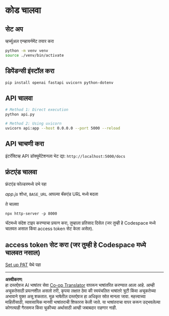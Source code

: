 <!--
CO_OP_TRANSLATOR_METADATA:
{
  "original_hash": "0aaa930f076f2d83cc872ad157f8ffd3",
  "translation_date": "2025-10-22T16:10:10+00:00",
  "source_file": "9-chat-project/solution/backend/python/README.md",
  "language_code": "mr"
}
-->
# कोड चालवा

## सेट अप

व्हर्च्युअल एन्व्हायर्नमेंट तयार करा

```sh
python -m venv venv
source ./venv/bin/activate
```

## डिपेंडन्सी इंस्टॉल करा

```sh
pip install openai fastapi uvicorn python-dotenv
```

## API चालवा

```sh
# Method 1: Direct execution
python api.py

# Method 2: Using uvicorn
uvicorn api:app --host 0.0.0.0 --port 5000 --reload
```

## API चाचणी करा

इंटरॅक्टिव्ह API डॉक्युमेंटेशनला भेट द्या: `http://localhost:5000/docs`

## फ्रंटएंड चालवा

फ्रंटएंड फोल्डरमध्ये उभे रहा

*app.js* शोधा, `BASE_URL` आपल्या बॅकएंड URL मध्ये बदला

ते चालवा

```
npx http-server -p 8000
```

चॅटमध्ये संदेश टाइप करण्याचा प्रयत्न करा, तुम्हाला प्रतिसाद दिसेल (जर तुम्ही हे Codespace मध्ये चालवत असाल किंवा access token सेट केला असेल).

## access token सेट करा (जर तुम्ही हे Codespace मध्ये चालवत नसाल)

[Set up PAT](https://docs.github.com/en/authentication/keeping-your-account-and-data-secure/managing-your-personal-access-tokens) येथे पहा

---

**अस्वीकरण**:  
हा दस्तऐवज AI भाषांतर सेवा [Co-op Translator](https://github.com/Azure/co-op-translator) वापरून भाषांतरित करण्यात आला आहे. आम्ही अचूकतेसाठी प्रयत्नशील असलो तरी, कृपया लक्षात ठेवा की स्वयंचलित भाषांतरे त्रुटी किंवा अचूकतेच्या अभावाने युक्त असू शकतात. मूळ भाषेतील दस्तऐवज हा अधिकृत स्रोत मानला जावा. महत्त्वाच्या माहितीसाठी, व्यावसायिक मानवी भाषांतराची शिफारस केली जाते. या भाषांतराचा वापर करून उद्भवलेल्या कोणत्याही गैरसमज किंवा चुकीच्या अर्थासाठी आम्ही जबाबदार राहणार नाही.
